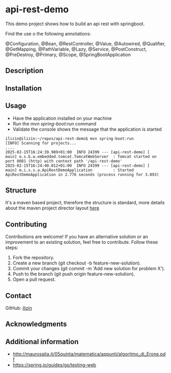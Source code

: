 # api-rest-demo

This demo project shows how to build an api rest with springboot.

Find the use o the following annotations:

@Configuration, @Bean, @RestController, @Value, @Autowired, @Qualifier, @GetMapping, @PathVariable, @Lazy, @Service,
@PostConstruct, @PreDestroy, @Primary, @Scope, @SpringBootApplication

## Description

## Installation

## Usage

* Have the application installed on your machine
* Run the <i>mvn spring-boot:run</i> command
* Validate the console shows the message that the application is started
```
ilizin@ilizin:~/repos/api-rest-demo$ mvn spring-boot:run
[INFO] Scanning for projects...
....
2025-02-15T16:24:39.989+01:00  INFO 24399 --- [api-rest-demo] [           main] o.s.b.w.embedded.tomcat.TomcatWebServer  : Tomcat started on port 8081 (http) with context path '/api-rest-demo'
2025-02-15T16:24:40.012+01:00  INFO 24399 --- [api-rest-demo] [           main] m.i.s.s.a.ApiRestDemoApplication         : Started ApiRestDemoApplication in 2.776 seconds (process running for 3.093)
```

## Structure

It's a maven based project, therefore the structure is standard, more details about the maven project director layout  [here](https://maven.apache.org/guides/introduction/introduction-to-the-standard-directory-layout.html)

## Contributing

Contributions are welcome! If you have an alternative solution or an improvement to an existing solution, feel free to contribute. Follow these steps:

1. Fork the repository.
2. Create a new branch (git checkout -b feature-new-solution).
3. Commit your changes (git commit -m 'Add new solution for problem X').
4. Push to the branch (git push origin feature-new-solution).
5. Open a pull request.

## Contact

GitHub: [ilizin](https://github.com/ilizin)

## Acknowledgments

## Additional information

* http://maurosaita.it/05quinta/matematica/appunti/algoritmo_di_Erone.pdf
* https://spring.io/guides/gs/testing-web
